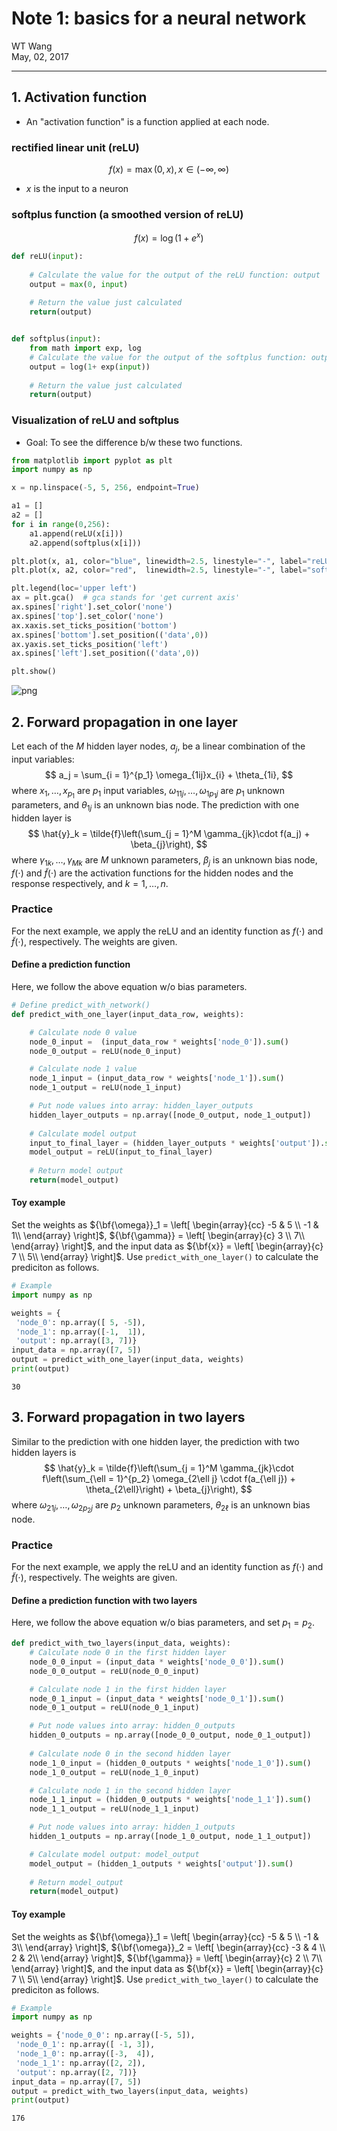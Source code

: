 
# Note 1: basics for a neural network
WT Wang                     
May, 02, 2017

------

## 1. Activation function
- An "activation function" is a function applied at each node.

### rectified linear unit  (reLU)
$$f(x) = \max(0, x), x \in (-\infty, \infty)$$
- $x$ is the input to a neuron

### softplus function (a smoothed version of reLU)
$$f(x) = \log(1+e^x)$$


```python
def reLU(input):
    
    # Calculate the value for the output of the reLU function: output
    output = max(0, input)
    
    # Return the value just calculated
    return(output)


def softplus(input):
    from math import exp, log
    # Calculate the value for the output of the softplus function: output
    output = log(1+ exp(input))
    
    # Return the value just calculated
    return(output)
```

### Visualization of reLU and softplus

- Goal: To see the difference b/w these two functions.


```python
from matplotlib import pyplot as plt
import numpy as np

x = np.linspace(-5, 5, 256, endpoint=True)

a1 = []
a2 = []
for i in range(0,256):
    a1.append(reLU(x[i]))
    a2.append(softplus(x[i]))

plt.plot(x, a1, color="blue", linewidth=2.5, linestyle="-", label="reLU")
plt.plot(x, a2, color="red",  linewidth=2.5, linestyle="-", label="softplus")

plt.legend(loc='upper left')
ax = plt.gca()  # gca stands for 'get current axis'
ax.spines['right'].set_color('none')
ax.spines['top'].set_color('none')
ax.xaxis.set_ticks_position('bottom')
ax.spines['bottom'].set_position(('data',0))
ax.yaxis.set_ticks_position('left')
ax.spines['left'].set_position(('data',0))

plt.show()
```


![png]("/ipynb/note1_basics_files/note1_basics_files/note1_basics_3_0.png")


## 2. Forward propagation in one layer

Let each of the $M$ hidden layer nodes, $a_j$, be a linear combination of the input variables:
$$
    a_j = \sum_{i = 1}^{p_1} \omega_{1ij}x_{i} + \theta_{1i},
$$
where $x_1, \dots, x_{p_1}$ are $p_1$ input variables, $\omega_{11j}, \dots, \omega_{1{p_1}j}$ are $p_1$ unknown parameters, and $\theta_{1j}$ is an unknown bias node. The prediction with one hidden layer is
$$
   \hat{y}_k = \tilde{f}\left(\sum_{j = 1}^M \gamma_{jk}\cdot f(a_j) + \beta_{j}\right),
$$
where $\gamma_{1k}, \dots, \gamma_{Mk}$ are $M$ unknown parameters, $\beta_{j}$ is an unknown bias node, $f(\cdot)$ and $\tilde{f}(\cdot)$ are the activation functions for the hidden nodes and the response respectively, and $k = 1, \dots, n$.


### Practice
For the next example, we apply the reLU and an identity function as $f(\cdot)$ and $\tilde{f}(\cdot)$, respectively. The weights are given.

#### Define a prediction function
Here, we follow the above equation w/o bias parameters.


```python
# Define predict_with_network()
def predict_with_one_layer(input_data_row, weights):

    # Calculate node 0 value
    node_0_input =  (input_data_row * weights['node_0']).sum()
    node_0_output = reLU(node_0_input)

    # Calculate node 1 value
    node_1_input = (input_data_row * weights['node_1']).sum()
    node_1_output = reLU(node_1_input)

    # Put node values into array: hidden_layer_outputs
    hidden_layer_outputs = np.array([node_0_output, node_1_output])
    
    # Calculate model output
    input_to_final_layer = (hidden_layer_outputs * weights['output']).sum()
    model_output = reLU(input_to_final_layer)
    
    # Return model output
    return(model_output)
```

#### Toy example
Set the weights as ${\bf{\omega}}_1 = \left[ \begin{array}{cc}
-5 & 5 \\
-1 & 1\\
\end{array} \right]$, ${\bf{\gamma}} = \left[ \begin{array}{c}
3  \\
7\\
\end{array} \right]$, and the input data as ${\bf{x}} = \left[ \begin{array}{c}
7 \\
5\\
\end{array} \right]$. Use `predict_with_one_layer()` to calculate the prediciton as follows. 


```python
# Example
import numpy as np

weights = {
 'node_0': np.array([ 5, -5]),
 'node_1': np.array([-1,  1]),
 'output': np.array([3, 7])}
input_data = np.array([7, 5])
output = predict_with_one_layer(input_data, weights)
print(output)
```

    30


## 3. Forward propagation in two layers
Similar to the prediction with one hidden layer, the prediction with two hidden layers is
$$
   \hat{y}_k = \tilde{f}\left(\sum_{j = 1}^M \gamma_{jk}\cdot f\left(\sum_{\ell = 1}^{p_2} \omega_{2\ell j} \cdot f(a_{\ell j}) + \theta_{2\ell}\right) + \beta_{j}\right),
$$
where $\omega_{21j}, \dots, \omega_{2{p_2}j}$ are $p_2$ unknown parameters, $\theta_{2\ell}$ is an unknown bias node.


### Practice
For the next example, we apply the reLU and an identity function as $f(\cdot)$ and $\tilde{f}(\cdot)$, respectively. The weights are given.

#### Define a prediction function with two layers
Here, we follow the above equation w/o bias parameters, and set $p_1 =p_2$.


```python
def predict_with_two_layers(input_data, weights):
    # Calculate node 0 in the first hidden layer
    node_0_0_input = (input_data * weights['node_0_0']).sum()
    node_0_0_output = reLU(node_0_0_input)

    # Calculate node 1 in the first hidden layer
    node_0_1_input = (input_data * weights['node_0_1']).sum()
    node_0_1_output = reLU(node_0_1_input)

    # Put node values into array: hidden_0_outputs
    hidden_0_outputs = np.array([node_0_0_output, node_0_1_output])
    
    # Calculate node 0 in the second hidden layer
    node_1_0_input = (hidden_0_outputs * weights['node_1_0']).sum()
    node_1_0_output = reLU(node_1_0_input)

    # Calculate node 1 in the second hidden layer
    node_1_1_input = (hidden_0_outputs * weights['node_1_1']).sum()
    node_1_1_output = reLU(node_1_1_input)

    # Put node values into array: hidden_1_outputs
    hidden_1_outputs = np.array([node_1_0_output, node_1_1_output])

    # Calculate model output: model_output
    model_output = (hidden_1_outputs * weights['output']).sum()
    
    # Return model_output
    return(model_output)
```

#### Toy example
Set the weights as ${\bf{\omega}}_1 = \left[ \begin{array}{cc}
-5 & 5 \\
-1 & 3\\
\end{array} \right]$, ${\bf{\omega}}_2 = \left[ \begin{array}{cc}
-3 & 4 \\
2 & 2\\
\end{array} \right]$, ${\bf{\gamma}} = \left[ \begin{array}{c}
2 \\
7\\
\end{array} \right]$, and the input data as ${\bf{x}} = \left[ \begin{array}{c}
7 \\
5\\
\end{array} \right]$. Use `predict_with_two_layer()` to calculate the prediciton as follows. 


```python
# Example
import numpy as np

weights = {'node_0_0': np.array([-5, 5]),
 'node_0_1': np.array([ -1, 3]),
 'node_1_0': np.array([-3,  4]),
 'node_1_1': np.array([2, 2]),
 'output': np.array([2, 7])}
input_data = np.array([7, 5])
output = predict_with_two_layers(input_data, weights)
print(output)
```

    176

